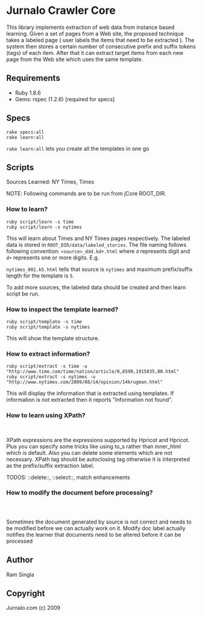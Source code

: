 Jurnalo Crawler Core
====================

This library implements extraction of web data from instance based learning. 
Given a set of pages from a Web site, the proposed technique takes a labeled
page ( user labels the items that need to be extracted ). The system then
stores a certain number of consecutive prefix and suffix tokens (tags) of
each item. After that it can extract target items from each new page from
the Web site which uses the same template.

Requirements
------------
- Ruby 1.8.6
- Gems: rspec (1.2.6) [required for specs]

Specs
-----
<pre><code>rake specs:all
rake learn:all</code>
</pre>

<p> <code>rake learn:all</code> lets you create all the templates in one go </p>

Scripts
-------
<p>Sources Learned: NY Times, Times</p>
<p>NOTE: Following commands are to be run from jCore ROOT_DIR.
</p>

### How to learn?
<pre><code>ruby script/learn -s time
ruby script/learn -s nytimes</code>
</pre>

<p>This will learn about Times and NY Times pages respectively.
The labeled data is stored in <code>ROOT_DIR/data/labeled_stories</code>.
The file naming follows following convention: <code>&lt;source&gt;_ddd.kd+.html</code> where
<code>d</code> represents digit and <code>d+</code> represents one or more digits. E.g.
</p>

<p><code>nytimes_001.k5.html</code> tells that source is <code>nytimes</code> and maximum
prefix/suffix length for the template is <code>5</code>.
</p>

<p>To add more sources, the labeled data should be created and then learn script be run.
</p>

### How to inspect the template learned?
<pre><code>ruby script/template -s time
ruby script/template -s nytimes</code>
</pre>

<p>This will show the template structure.</p>

### How to extract information?
<pre><code>ruby script/extract -s time -u "http://www.time.com/time/nation/article/0,8599,1915835,00.html"
ruby script/extract -s nytimes -u "http://www.nytimes.com/2009/08/14/opinion/14krugman.html"</code>
</pre>

<p>This will display the information that is extracted using templates.
If information is not extracted then it reports "Information not found".
</p>

### How to learn using XPath?
<pre><code><story-label xpath="div#story_text/p" /></code>
</pre>

<p>XPath expressions are the expressions supported by Hpricot and Hpricot. Plus you can specify some tricks like using to_s rather than inner_html which is default. Also you can delete some elements which are not necessary. XPath tag should be autoclosing tag <xxx-label /> otherwise it is interpreted as the prefix/suffix extraction label.
</p>

<p> TODOS: ::delete::, ::select::, match enhancements
</p>

### How to modify the document before processing?
<pre><code><modify-doc at="div#ad_block"><p></p></modify-doc></code>
</pre>

<p>Sometimes the document generated by source is not correct and needs to be modified before we can actually work on it. Modify doc label actually notifies the learner that documents need to be altered before it can be processed
</p>

Author
------
Ram Singla

Copyright
---------
Jurnalo.com (c) 2009
